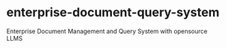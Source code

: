 # enterprise-document-query-system
Enterprise Document Management and Query System with opensource LLMS
